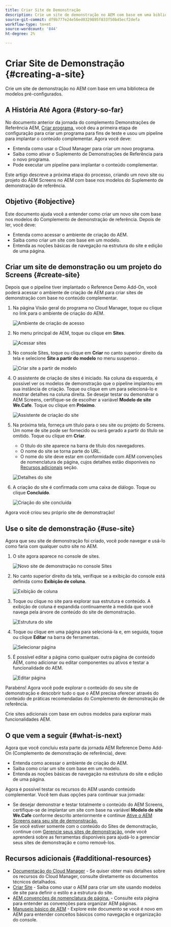 ```yaml
---
title: Criar Site de Demonstração
description: Crie um site de demonstração no AEM com base em uma biblioteca de modelos pré-configurados.
source-git-commit: df9b777e24e56ed0329895f833f50b45ecf2defa
workflow-type: tm+mt
source-wordcount: '844'
ht-degree: 2%

---
```



# Criar Site de Demonstração {#creating-a-site}

Crie um site de demonstração no AEM com base em uma biblioteca de modelos pré-configurados.

## A História Até Agora {#story-so-far}

No documento anterior da jornada do complemento Demonstrações de Referência AEM, [Criar programa,](create-program.md) você deu a primeira etapa de configuração para criar um programa para fins de teste e usou um pipeline para implantar o conteúdo complementar. Agora você deve:

* Entenda como usar o Cloud Manager para criar um novo programa.
* Saiba como ativar o Suplemento de Demonstrações de Referência para o novo programa.
* Pode executar um pipeline para implantar o conteúdo complementar.

Este artigo descreve a próxima etapa do processo, criando um novo site ou projeto do AEM Screens no AEM com base nos modelos do Suplemento de demonstração de referência.

## Objetivo {#objective}

Este documento ajuda você a entender como criar um novo site com base nos modelos do Complemento de demonstração de referência. Depois de ler, você deve:

* Entenda como acessar o ambiente de criação do AEM.
* Saiba como criar um site com base em um modelo.
* Entenda as noções básicas de navegação na estrutura do site e edição de uma página.

## Criar um site de demonstração ou um projeto do Screens {#create-site}

Depois que o pipeline tiver implantado o Reference Demo Add-On, você poderá acessar o ambiente de criação de AEM para criar sites de demonstração com base no conteúdo complementar.

1. Na página Visão geral do programa no Cloud Manager, toque ou clique no link para o ambiente de criação do AEM.

   ![Ambiente de criação de acesso](assets/access-author.png)

1. No menu principal de AEM, toque ou clique em **Sites**.

   ![Acessar sites](assets/access-sites.png)

1. No console Sites, toque ou clique em **Criar** no canto superior direito da tela e selecione **Site a partir do modelo** no menu suspenso .

   ![Criar site a partir de modelo](assets/create-site-from-template.png)

1. O assistente de criação de sites é iniciado. Na coluna da esquerda, é possível ver os modelos de demonstração que o pipeline implantou em sua instância de criação. Toque ou clique em um para selecioná-lo e mostrar detalhes na coluna direita. Se desejar testar ou demonstrar o AEM Screens, certifique-se de escolher a variável **Modelo de site We.Cafe**. Toque ou clique em **Próximo**.

   ![Assistente de criação do site](assets/site-creation-wizard.png)

1. Na próxima tela, forneça um título para o seu site ou projeto do Screens. Um nome de site pode ser fornecido ou será gerado a partir do título se omitido. Toque ou clique em **Criar**.

   * O título do site aparece na barra de título dos navegadores.
   * O nome do site se torna parte do URL.
   * O nome do site deve estar em conformidade com AEM convenções de nomenclatura de página, cujos detalhes estão disponíveis no [Recursos adicionais](#additional-resources) seção.

   ![Detalhes do site](assets/site-details.png)

1. A criação do site é confirmada com uma caixa de diálogo. Toque ou clique **Concluído**.

   ![Criação do site concluída](assets/site-creation-complete.png)

Agora você criou seu próprio site de demonstração!

## Use o site de demonstração {#use-site}

Agora que seu site de demonstração foi criado, você pode navegar e usá-lo como faria com qualquer outro site no AEM.

1. O site agora aparece no console de sites.

   ![Novo site de demonstração no console Sites](assets/new-demo-site.png)

1. No canto superior direito da tela, verifique se a exibição do console está definida como **Exibição de coluna**.

   ![Exibição de coluna](assets/column-view.png)

1. Toque ou clique no site para explorar sua estrutura e conteúdo. A exibição de coluna é expandida continuamente à medida que você navega pela árvore de conteúdo do site de demonstração.

   ![Estrutura do site](assets/site-structure.png)

1. Toque ou clique em uma página para selecioná-la e, em seguida, toque ou clique **Editar** na barra de ferramentas.

   ![Selecionar página](assets/select-page.png)

1. É possível editar a página como qualquer outra página de conteúdo AEM, como adicionar ou editar componentes ou ativos e testar a funcionalidade do AEM.

   ![Editar página](assets/edit-page.png)

Parabéns! Agora você pode explorar o conteúdo do seu site de demonstração e descobrir tudo o que o AEM precisa oferecer através do conteúdo de práticas recomendadas do Complemento de demonstração de referência.

Crie sites adicionais com base em outros modelos para explorar mais funcionalidades AEM.

## O que vem a seguir {#what-is-next}

Agora que você concluiu esta parte da jornada AEM Reference Demo Add-On (Complemento de demonstração de referência), deve:

* Entenda como acessar o ambiente de criação do AEM.
* Saiba como criar um site com base em um modelo.
* Entenda as noções básicas de navegação na estrutura do site e edição de uma página.

Agora é possível testar os recursos do AEM usando conteúdo complementar. Você tem duas opções para continuar sua jornada:

* Se desejar demonstrar e testar totalmente o conteúdo do AEM Screens, certifique-se de implantar um site com base na variável **Modelo de site We.Cafe** conforme descrito anteriormente e continue [Ative o AEM Screens para seu site de demonstração.](screens.md)
* Se você estiver somente com o conteúdo do Sites de demonstração, continue com [Gerencie seus sites de demonstração,](manage.md) onde você aprenderá sobre as ferramentas disponíveis para ajudá-lo a gerenciar seus sites de demonstração e como removê-los.

## Recursos adicionais {#additional-resources}

* [Documentação do Cloud Manager](https://experienceleague.adobe.com/docs/experience-manager-cloud-service/onboarding/onboarding-concepts/cloud-manager-introduction.html) - Se quiser obter mais detalhes sobre os recursos do Cloud Manager, consulte diretamente os documentos técnicos detalhados.
* [Criar Site](/help/sites-cloud/administering/site-creation/create-site.md) - Saiba como usar o AEM para criar um site usando modelos de site para definir o estilo e a estrutura do site.
* [AEM convenções de nomenclatura de página.](/help/sites-cloud/authoring/fundamentals/organizing-pages.md#page-name-restrictions-and-best-practices) - Consulte esta página para entender as convenções para organizar AEM páginas.
* [Manuseio básico de AEM](/help/sites-cloud/authoring/getting-started/basic-handling.md) - Explore este documento se você é novo em AEM para entender conceitos básicos como navegação e organização do console.